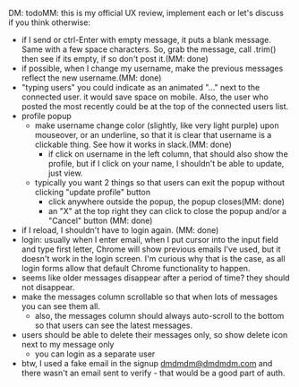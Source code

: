 DM: todoMM: this is my official UX review, implement each or let's discuss if you think otherwise:
* if I send or ctrl-Enter with empty message, it puts a blank message. Same with a few space characters. So, grab the message, call .trim() then see if its empty, if so don't post it.(MM: done)
* if possible, when I change my username, make the previous messages reflect the new username.(MM: done)
* "typing users" you could indicate as an animated "..." next to the connected user. it would save space on mobile. Also, the user who posted the most recently could be at the top of the connected users list.
* profile popup
  * make username change color (slightly, like very light purple) upon mouseover, or an underline, so that it is clear that username is a clickable thing. See how it works in slack.(MM: done)
	* if click on username in the left column, that should also show the profile, but if I click on your name, I shouldn't be able to update, just view.
  * typically you want 2 things so that users can exit the popup without clicking "update profile" button
    * click anywhere outside the popup, the popup closes(MM: done)
    * an "X" at the top right they can click to close the popup and/or a "Cancel" button (MM: done)
* if I reload, I shouldn't have to login again. (MM: done)
* login: usually when I enter email, when I put cursor into the input field and type first letter, Chrome will show previous emails I've used, but it doesn't work in the login screen. I'm curious why that is the case, as all login forms allow that default Chrome functionality to happen. 
* seems like older messages disappear after a period of time? they should not disappear.
* make the messages column scrollable  so that when lots of messages you can see them all.
  * also, the messages column should always auto-scroll to the bottom so that  users can see the latest messages. 
* users should be able to delete their messages only, so show delete icon next to my message only
  * you can login as a separate user
* btw, I used a fake email in the signup dmdmdm@dmdmdm.com and there wasn't an email sent to verify - that would be a good part of auth.
